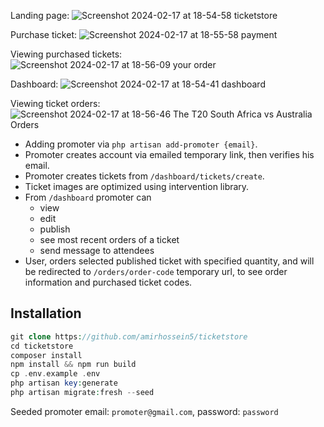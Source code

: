 Landing page:
![Screenshot 2024-02-17 at 18-54-58 ticketstore](https://github.com/amirHossein5/ticketstore/assets/68776630/7c8deab3-5e72-48fa-a09c-1ffa915824c8)

Purchase ticket:
![Screenshot 2024-02-17 at 18-55-58 payment](https://github.com/amirHossein5/ticketstore/assets/68776630/cbf1d420-a71b-4f80-87c1-af09a06051ed)

Viewing purchased tickets:
![Screenshot 2024-02-17 at 18-56-09 your order](https://github.com/amirHossein5/ticketstore/assets/68776630/d199016b-d9fe-47a8-977f-93ac4f07df48)

Dashboard:
![Screenshot 2024-02-17 at 18-54-41 dashboard](https://github.com/amirHossein5/ticketstore/assets/68776630/7ce15e46-d4d4-417e-8cc7-8b3c35c3f913)

Viewing ticket orders:
![Screenshot 2024-02-17 at 18-56-46 The T20 South Africa vs Australia Orders](https://github.com/amirHossein5/ticketstore/assets/68776630/b68e6411-7b75-424d-b70e-2e28a90e7697)


- Adding promoter via `php artisan add-promoter {email}`.
- Promoter creates account via emailed temporary link, then verifies his email.
- Promoter creates tickets from `/dashboard/tickets/create`.
- Ticket images are optimized using intervention library.
- From `/dashboard` promoter can
    - view
    - edit
    - publish
    - see most recent orders of a ticket
    - send message to attendees
- User, orders selected published ticket with specified quantity,
and will be redirected to `/orders/order-code` temporary url,
to see order information and purchased ticket codes.

## Installation

```php
git clone https://github.com/amirhossein5/ticketstore
cd ticketstore
composer install
npm install && npm run build
cp .env.example .env
php artisan key:generate
php artisan migrate:fresh --seed
```

Seeded promoter email: `promoter@gmail.com`, password: `password`
